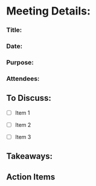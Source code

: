 
# Meeting Details: 
### Title:
### Date:
### Purpose:
### Attendees:



## To Discuss:
- [ ] Item 1
- [ ] Item 2
- [ ] Item 3


## Takeaways:



## Action Items
